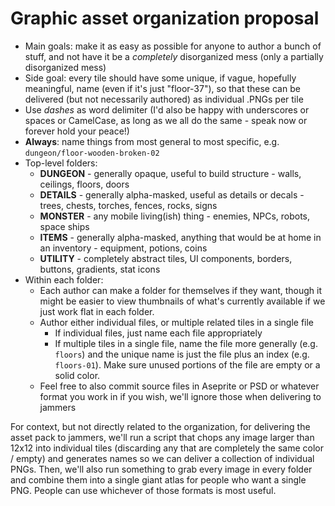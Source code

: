 # Graphic asset organization proposal
* Main goals: make it as easy as possible for anyone to author a bunch of stuff, and not have it be a _completely_ disorganized mess (only a partially disorganized mess)
* Side goal: every tile should have some unique, if vague, hopefully meaningful, name (even if it's just "floor-37"), so that these can be delivered (but not necessarily authored) as individual .PNGs per tile
* Use _dashes_ as word delimiter (I'd also be happy with underscores or spaces or CamelCase, as long as we all do the same - speak now or forever hold your peace!)
* **Always**: name things from most general to most specific, e.g. `dungeon/floor-wooden-broken-02`
* Top-level folders:
  * **DUNGEON** - generally opaque, useful to build structure - walls, ceilings, floors, doors
  * **DETAILS** - generally alpha-masked, useful as details or decals - trees, chests, torches, fences, rocks, signs
  * **MONSTER** - any mobile living(ish) thing - enemies, NPCs, robots, space ships
  * **ITEMS** - generally alpha-masked, anything that would be at home in an inventory - equipment, potions, coins
  * **UTILITY** - completely abstract tiles, UI components, borders, buttons, gradients, stat icons
* Within each folder:
  * Each author can make a folder for themselves if they want, though it might be easier to view thumbnails of what's currently available if we just work flat in each folder.
  * Author either individual files, or multiple related tiles in a single file
    * If individual files, just name each file appropriately
    * If multiple tiles in a single file, name the file more generally (e.g. `floors`) and the unique name is just the file plus an index (e.g. `floors-01`).  Make sure unused portions of the file are empty or a solid color.
  * Feel free to also commit source files in Aseprite or PSD or whatever format you work in if you wish, we'll ignore those when delivering to jammers

For context, but not directly related to the organization, for delivering the asset pack to jammers, we'll run a script that chops any image larger than 12x12 into individual tiles (discarding any that are completely the same color / empty) and generates names so we can deliver a collection of individual PNGs.  Then, we'll also run something to grab every image in every folder and combine them into a single giant atlas for people who want a single PNG.  People can use whichever of those formats is most useful.
